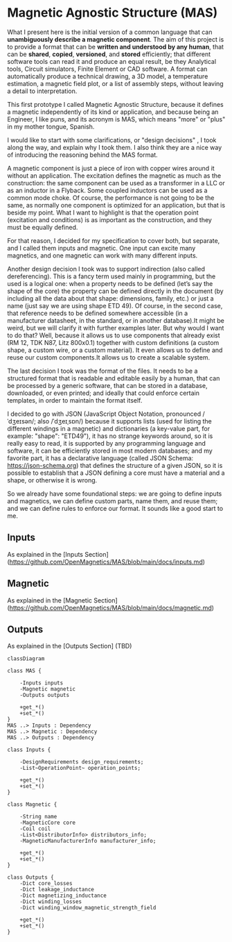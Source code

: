 # Magnetic Agnostic Structure (MAS)

What I present here is the initial version of a common language that can **unambiguously describe a magnetic component**. The aim of this project is to provide a format that can be **written and understood by any human**, that can be **shared**, **copied**, **versioned**, and **stored** efficiently; that different software tools can read it and produce an equal result, be they Analytical tools, Circuit simulators, Finite Element or CAD software. A format can automatically produce a technical drawing, a 3D model, a temperature estimation, a magnetic field plot, or a list of assembly steps, without leaving a detail to interpretation.

This first prototype I called Magnetic Agnostic Structure, because it defines a magnetic independently of its kind or application, and because being an Engineer, I like puns, and its acronym is MAS, which means "more" or "plus" in my mother tongue, Spanish.

I would like to start with some clarifications, or "design decisions" , I took along the way, and explain why I took them. I also think they are a nice way of introducing the reasoning behind the MAS format.

A magnetic component is just a piece of iron with copper wires around it without an application. The excitation defines the magnetic as much as the construction: the same component can be used as a transformer in a LLC or as an inductor in a Flyback. Some coupled inductors can be used as a common mode choke. Of course, the performance is not going to be the same, as normally one component is optimized for an application, but that is beside my point. What I want to highlight is that the operation point (excitation and conditions) is as important as the construction, and they must be equally defined.

For that reason, I decided for my specification to cover both, but separate, and I called them inputs and magnetic. One input can excite many magnetics, and one magnetic can work with many different inputs.

Another design decision I took was to support indirection (also called dereferencing). This is a fancy term used mainly in programming, but the used is a logical one: when a property needs to be defined (let’s say the shape of the core) the property can be defined directly in the document (by including all the data about that shape: dimensions, family, etc.) or just a name (just say we are using shape ETD 49). Of course, in the second case, that reference needs to be defined somewhere accessible (in a manufacturer datasheet, in the standard, or in another database).It might be weird, but we will clarify it with further examples later. But why would I want to do that? Well, because it allows us to use components that already exist (RM 12, TDK N87, Litz 800x0.1) together with custom definitions (a custom shape, a custom wire, or a custom material). It even allows us to define and reuse our custom components.It allows us to create a scalable system.

The last decision I took was the format of the files. It needs to be a structured format that is readable and editable easily by a human, that can be processed by a generic software, that can be stored in a database, downloaded, or even printed; and ideally that could enforce certain templates, in order to maintain the format itself.

I decided to go with JSON (JavaScript Object Notation, pronounced /ˈdʒeɪsən/; also /ˈdʒeɪˌsɒn/) because it supports lists (used for listing the different windings in a magnetic) and dictionaries (a key-value part, for example: "shape": "ETD49"), it has no strange keywords around, so it is really easy to read, it is supported by any programming language and software, it can be efficiently stored in most modern databases; and my favorite part, it has a declarative language (called JSON Schema: https://json-schema.org) that defines the structure of a given JSON, so it is possible to establish that a JSON defining a core must have a material and a shape, or otherwise it is wrong.

So we already have some foundational steps: we are going to define inputs and magnetics, we can define custom parts, name them, and reuse them; and we can define rules to enforce our format. It sounds like a good start to me.

## Inputs
As explained in the [Inputs Section] (https://github.com/OpenMagnetics/MAS/blob/main/docs/inputs.md)

## Magnetic
As explained in the [Magnetic Section] (https://github.com/OpenMagnetics/MAS/blob/main/docs/magnetic.md)

## Outputs
As explained in the [Outputs Section] (TBD)


```mermaid
classDiagram

class MAS {
    
    -Inputs inputs
    -Magnetic magnetic
    -Outputs outputs

    +get_*()
    +set_*()   
}
MAS ..> Inputs : Dependency
MAS ..> Magnetic : Dependency
MAS ..> Outputs : Dependency

class Inputs {
    
    -DesignRequirements design_requirements;
    -List~OperationPoint~ operation_points;

    +get_*()
    +set_*()    
}

class Magnetic {
    
    -String name
    -MagneticCore core
    -Coil coil
    -List<DistributorInfo> distributors_info;
    -MagneticManufacturerInfo manufacturer_info;

    +get_*()
    +set_*()
}

class Outputs {
    -Dict core_losses
    -Dict leakage_inductance
    -Dict magnetizing_inductance
    -Dict winding_losses
    -Dict winding_window_magnetic_strength_field

    +get_*()
    +set_*()
}

```
